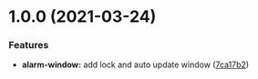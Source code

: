 # 1.0.0 (2021-03-24)


### Features

* **alarm-window:** add lock and auto update window ([7ca17b2](https://github.com/vera0707/oss-alarm-window/commit/7ca17b2acfffbf47dd163c5b6e9de7f3f01ba180))



